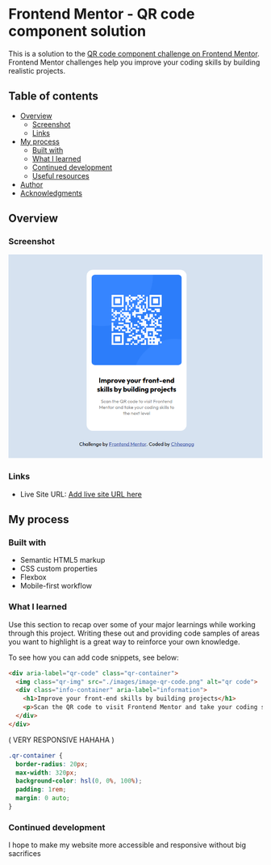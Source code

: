 # Frontend Mentor - QR code component solution

This is a solution to the [QR code component challenge on Frontend Mentor](https://www.frontendmentor.io/challenges/qr-code-component-iux_sIO_H). Frontend Mentor challenges help you improve your coding skills by building realistic projects. 

## Table of contents

- [Overview](#overview)
  - [Screenshot](#screenshot)
  - [Links](#links)
- [My process](#my-process)
  - [Built with](#built-with)
  - [What I learned](#what-i-learned)
  - [Continued development](#continued-development)
  - [Useful resources](#useful-resources)
- [Author](#author)
- [Acknowledgments](#acknowledgments)

## Overview

### Screenshot

![](./images/screenshot.png)

### Links
- Live Site URL: [Add live site URL here](https://your-live-site-url.com)

## My process

### Built with

- Semantic HTML5 markup
- CSS custom properties
- Flexbox
- Mobile-first workflow

### What I learned

Use this section to recap over some of your major learnings while working through this project. Writing these out and providing code samples of areas you want to highlight is a great way to reinforce your own knowledge.

To see how you can add code snippets, see below:

```html
<div aria-label="qr-code" class="qr-container">
  <img class="qr-img" src="./images/image-qr-code.png" alt="qr code">
  <div class="info-container" aria-label="information">
    <h1>Improve your front-end skills by building projects</h1>
    <p>Scan the QR code to visit Frontend Mentor and take your coding skills to the next level</p>
  </div>
</div>
```

( VERY RESPONSIVE HAHAHA )
```css
.qr-container {
  border-radius: 20px;
  max-width: 320px;
  background-color: hsl(0, 0%, 100%);
  padding: 1rem;
  margin: 0 auto;
}
```


### Continued development

I hope to make my website more accessible and responsive without big sacrifices
